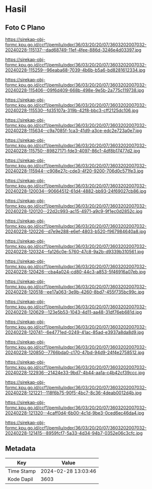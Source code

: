 # Hasil

## Foto C Plano

https://sirekap-obj-formc.kpu.go.id/ccf1/pemilu/pdpr/36/03/20/20/07/3603202007032-20240228-115137--dad68749-11ef-4fee-886d-3246e4d03397.jpg

https://sirekap-obj-formc.kpu.go.id/ccf1/pemilu/pdpr/36/03/20/20/07/3603202007032-20240228-115259--96eaba68-7039-4b6b-b5a6-bd8281612334.jpg

https://sirekap-obj-formc.kpu.go.id/ccf1/pemilu/pdpr/36/03/20/20/07/3603202007032-20240228-115406--09f6d409-668b-498e-9e5b-2a775c119738.jpg

https://sirekap-obj-formc.kpu.go.id/ccf1/pemilu/pdpr/36/03/20/20/07/3603202007032-20240228-115530--fd35107a-319b-42f8-bbc3-cff2125dc106.jpg

https://sirekap-obj-formc.kpu.go.id/ccf1/pemilu/pdpr/36/03/20/20/07/3603202007032-20240228-115634--c9a7085f-1ca3-41d9-a3ce-edc2e723a0e7.jpg

https://sirekap-obj-formc.kpu.go.id/ccf1/pemilu/pdpr/36/03/20/20/07/3603202007032-20240228-115750--89827171-fde3-4097-86c1-4df8b17477d2.jpg

https://sirekap-obj-formc.kpu.go.id/ccf1/pemilu/pdpr/36/03/20/20/07/3603202007032-20240228-115944--c908e27c-cde3-4f20-9200-706d0c571fe3.jpg

https://sirekap-obj-formc.kpu.go.id/ccf1/pemilu/pdpr/36/03/20/20/07/3603202007032-20240228-120034--90664512-61d4-4882-bb93-24f69027cb86.jpg

https://sirekap-obj-formc.kpu.go.id/ccf1/pemilu/pdpr/36/03/20/20/07/3603202007032-20240228-120120--22d2c993-ac15-4971-a9c9-9f1ec0d2852c.jpg

https://sirekap-obj-formc.kpu.go.id/ccf1/pemilu/pdpr/36/03/20/20/07/3603202007032-20240228-120226--d7e9e288-e6ef-4803-b520-f967984640a8.jpg

https://sirekap-obj-formc.kpu.go.id/ccf1/pemilu/pdpr/36/03/20/20/07/3603202007032-20240228-120324--fa126c0e-5760-47c8-9a2b-d9339b310561.jpg

https://sirekap-obj-formc.kpu.go.id/ccf1/pemilu/pdpr/36/03/20/20/07/3603202007032-20240228-120426--cba4a024-cd80-44c3-a853-5f46916a07eb.jpg

https://sirekap-obj-formc.kpu.go.id/ccf1/pemilu/pdpr/36/03/20/20/07/3603202007032-20240228-120518--ee17a063-3e9b-4260-8bd7-455f735bc99c.jpg

https://sirekap-obj-formc.kpu.go.id/ccf1/pemilu/pdpr/36/03/20/20/07/3603202007032-20240228-120629--123e5b53-1043-4d11-aa48-31df76eb681d.jpg

https://sirekap-obj-formc.kpu.go.id/ccf1/pemilu/pdpr/36/03/20/20/07/3603202007032-20240228-120741--6e4771ed-0249-41ac-85ad-e3937a8da8d9.jpg

https://sirekap-obj-formc.kpu.go.id/ccf1/pemilu/pdpr/36/03/20/20/07/3603202007032-20240228-120850--7766bda0-c170-47bd-94d9-24f4e2758512.jpg

https://sirekap-obj-formc.kpu.go.id/ccf1/pemilu/pdpr/36/03/20/20/07/3603202007032-20240228-122936--21424e33-9bd7-4b44-aa1a-c4b42cf39ccc.jpg

https://sirekap-obj-formc.kpu.go.id/ccf1/pemilu/pdpr/36/03/20/20/07/3603202007032-20240228-121221--118f6b75-90f5-4bc7-8c36-4deab0012d4b.jpg

https://sirekap-obj-formc.kpu.go.id/ccf1/pemilu/pdpr/36/03/20/20/07/3603202007032-20240228-121320--4caff0d4-6b00-4c1d-9be3-0ced6ec46da4.jpg

https://sirekap-obj-formc.kpu.go.id/ccf1/pemilu/pdpr/36/03/20/20/07/3603202007032-20240228-121415--8959fcf7-5a33-4d34-94b7-0352e06c3cfc.jpg


## Metadata

| Key        | Value               |
| ---------- | ------------------- |
| Time Stamp | 2024-02-28 13:03:46 |
| Kode Dapil | 3603                |




